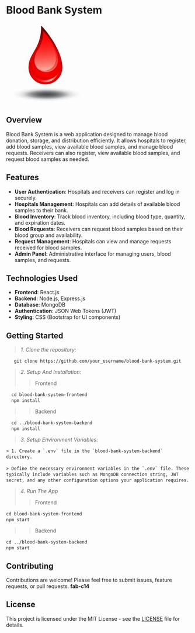 # Blood Bank System

![Blood Bank System Logo](images/blood.png)

## Overview

Blood Bank System is a web application designed to manage blood donation, storage, and distribution efficiently. It allows hospitals to register, add blood samples, view available blood samples, and manage blood requests. Receivers can also register, view available blood samples, and request blood samples as needed.

## Features

- **User Authentication**: Hospitals and receivers can register and log in securely.
- **Hospitals Management**: Hospitals can add details of available blood samples to their bank.
- **Blood Inventory**: Track blood inventory, including blood type, quantity, and expiration dates.
- **Blood Requests**: Receivers can request blood samples based on their blood group and availability.
- **Request Management**: Hospitals can view and manage requests received for blood samples.
- **Admin Panel**: Administrative interface for managing users, blood samples, and requests.

## Technologies Used

- **Frontend**: React.js
- **Backend**: Node.js, Express.js
- **Database**: MongoDB
- **Authentication**: JSON Web Tokens (JWT)
- **Styling**: CSS (Bootstrap for UI components)

## Getting Started
> *1. Clone the repository:*
```
   git clone https://github.com/your_username/blood-bank-system.git
```
> *2. Setup And Installation:*
>> Frontend
```
  cd blood-bank-system-frontend
  npm install
```
>> Backend
```
  cd ../blood-bank-system-backend
  npm install
```
> *3. Setup Environment Variables:*
```
> 1. Create a `.env` file in the `blood-bank-system-backend` directory.

> Define the necessary environment variables in the `.env` file. These typically include variables such as MongoDB connection string, JWT secret, and any other configuration options your application requires.
```

> *4. Run The App*
>> Frontend
```
cd blood-bank-system-frontend
npm start
```
>> Backend
```
cd ../blood-bank-system-backend
npm start
```
## Contributing

Contributions are welcome! Please feel free to submit issues, feature requests, or pull requests. **fab-c14**

## License

This project is licensed under the MIT License - see the [LICENSE](LICENSE) file for details.

